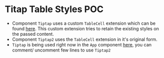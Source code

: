 # Titap Table Styles POC

- Component `Tiptap` uses a custom `TableCell` extension which can be found [here](./src/TiptapExtensions/CustomTableCell.ts). This custom extension tries to retain the existing styles on the passed content.
- Component `Tiptap2` uses the `TableCell` extension in it's original form.
- `Tiptap` is being used right now in the `App` component [here](./src/App.tsx), you can comment/ uncomment few lines to use `Tiptap2`
